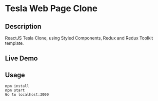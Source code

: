 # Tesla Web Page Clone

## Description

ReactJS Tesla Clone, using Styled Components, Redux and Redux Toolkit template.

## Live Demo

## Usage

```
npm install
npm start
Go to localhost:3000
```
